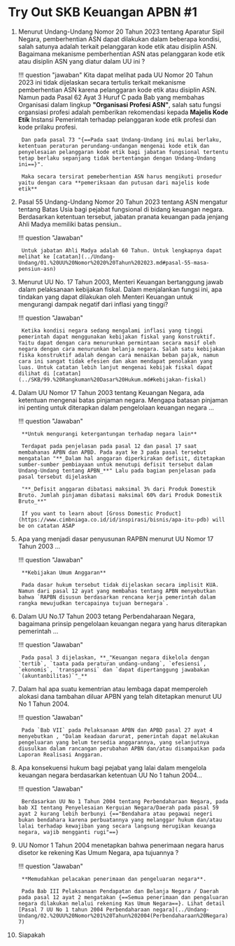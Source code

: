 # Try Out SKB Keuangan APBN #1


1. Menurut Undang-Undang Nomor 20 Tahun 2023 tentang Aparatur Sipil Negara, pemberhentian ASN dapat dilakukan dalam beberapa kondisi, salah satunya adalah terkait pelanggaran kode etik atau disiplin ASN. Bagaimana mekanisme pemberhentian ASN atas pelanggaran kode etik atau disiplin ASN yang diatur dalam UU ini ?

    !!! question "jawaban"
        Kita dapat melihat pada UU Nomor 20 Tahun 2023 ini tidak dijelaskan secara tertulis terkait mekanisme pemberhentian ASN karena pelanggaran kode etik atau disiplin ASN. Namun pada Pasal 62 Ayat 3 Huruf C pada Bab yang membahas Organisasi dalam lingkup **"Organisasi Profesi ASN"**, salah satu fungsi organsiasi profesi adalah pemberikan rekomendasi kepada **Majelis Kode Etik** Instansi Pemerintah terhadap pelanggaran kode etik profesi dan kode prilaku profesi.

        Dan pada pasal 73 "{==Pada saat Undang-Undang ini mulai berlaku, ketentuan peraturan perundang-undangan mengenai kode etik dan penyelesaian pelanggaran kode etik bagi jabatan fungsional tertentu tetap berlaku sepanjang tidak bertentangan dengan Undang-Undang ini==}".

        Maka secara tersirat pemeberhentian ASN harus mengikuti prosedur yaitu dengan cara **pemeriksaan dan putusan dari majelis kode etik**

2. Pasal 55 Undang-Undang Nomor 20 Tahun 2023 tentang ASN mengatur tentang Batas Usia bagi pejabat fungsional di bidang keuangan negara. Berdasarkan ketentuan tersebut, jabatan pranata keuangan pada jenjang Ahli Madya memiliki batas pensiun..

    !!! question "Jawaban"
        
        Untuk jabatan Ahli Madya adalah 60 Tahun. Untuk lengkapnya dapat melihat ke [catatan](../Undang-Undang/01.%20UU%20Nomor%2020%20Tahun%202023.md#pasal-55-masa-pensiun-asn)

3. Menurut UU No. 17 Tahun 2003, Menteri Keuangan bertanggung jawab dalam pelaksanaan kebijakan fiskal. Dalam menjalankan fungsi ini, apa tindakan yang dapat dilakukan oleh Menteri Keuangan untuk mengurangi dampak negatif dari inflasi yang tinggi?

    !!! question "Jawaban"

        Ketika kondisi negara sedang mengalami inflasi yang tinggi pemerintah dapat menggunakan kebijakan fiskal yang konstruktif. Yaitu dapat dengan cara menurunkan permintaan secara masif oleh negara dengan cara menurunkan belanja negara. Salah satu kebijakan fiska konstruktif adalah dengan cara menaikan beban pajak, namun cara ini sangat tidak efesien dan akan mendapat penolakan yang luas. Untuk catatan lebih lanjut mengenai kebijak fiskal dapat dilihat di [catatan](../SKB/99.%20Rangkuman%20Dasar%20Hukum.md#kebijakan-fiskal)

4. Dalam UU Nomor 17 Tahun 2003 tentang Keuangan Negara, ada ketentuan mengenai batas pinjaman negara. Mengapa batasan pinjaman ini penting untuk diterapkan dalam pengelolaan keuangan negara ...

    !!! question "Jawaban"

        **Untuk mengurangi ketergantungan terhadap negara lain**

        Terdapat pada penjelasan pada pasal 12 dan pasal 17 saat membahanas APBN dan APBD. Pada ayat ke 3 pada pasal tersebut mengatalan "**_Dalam hal anggaran diperkirakan defisit, ditetapkan sumber-sumber pembiayaan untuk menutupi defisit tersebut dalam Undang-Undang tentang APBN_**" Lalu pada bagian penjelasan pada pasal tersebut dijelaskan

        "**_Defisit anggaran dibatasi maksimal 3% dari Produk Domestik Bruto. Jumlah pinjaman dibatasi maksimal 60% dari Produk Domestik Bruto_**"

        If you want to learn about [Gross Domestic Product](https://www.cimbniaga.co.id/id/inspirasi/bisnis/apa-itu-pdb) will be on catatan ASAP

5. Apa yang menjadi dasar penyusunan RAPBN menurut UU Nomor 17 Tahun 2003 ...

    !!! question "Jawaban"

        **Kebijakan Umum Anggaran**

        Pada dasar hukum tersebut tidak dijelaskan secara implisit KUA. Namun dari pasal 12 ayat yang membahas tentang APBN menyebutkan bahwa `RAPBN disusun berdasarkan rencana kerja pemerintah dalam rangka mewujudkan tercapainya tujuan bernegara`.

6. Dalam UU No.17 Tahun 2003 tetang Perbendaharaan Negara, bagaimana prinsip pengelolaan keuangan negara yang harus diterapkan pemerintah ...

    !!! question "Jawaban"

        Pada pasal 3 dijelaskan, **_"Keuangan negara dikelola dengan `tertib`, `taata pada peraturan undang-undang`, `efesiensi`, `ekonomis`, `transparansi` dan `dapat dipertanggung jawabakan `(akuntanbilitas)`"_**

7. Dalam hal apa suatu kementrian atau lembaga dapat memperoleh alokasi dana tambahan diluar APBN yang telah ditetapkan menurut UU No 1 Tahun 2004.

    !!! question "Jawaban"

        Pada `Bab VII` pada Pelaksanaan APBN dan APBD pasal 27 ayat 4 menyebutkan , "Dalam keadaan darurat, pemerintah dapat melakukan pengeluaran yang belum tersedia anggarannya, yang selanjutnya diusulkan dalam rancangan perubahan APBN dan/atau disampaikan pada Laporan Realisasi Anggaran.

8. Apa konsekuensi hukum bagi pejabat yang lalai dalam mengelola keuangan negara berdasarkan ketentuan UU No 1 tahun 2004...

    !!! question "Jawaban"

        Berdasarkan UU No 1 Tahun 2004 tentang Perbendaharaan Negara, pada bab XI tentang Penyelesaian Kerguian Negara/Daerah pada pasal 59 ayat 2 kurang lebih berbunyi {=="Bendahara atau pegawai negeri bukan bendahara karena perbuatannya yang melanggar hukum dan/atau lalai terhadap kewajiban yang secara langsung merugikan keuanga negara, wajib mengganti rugi"==}

9. UU Nomor 1 Tahun 2004 menetapkan bahwa penerimaan negara harus disetor ke rekening Kas Umum Negara, apa tujuannya ?

    !!! question "Jawaban"

        **Memudahkan pelacakan penerimaan dan pengeluaran negara**.

        Pada Bab III Pelaksanaan Pendapatan dan Belanja Negara / Daerah pada pasal 12 ayat 2 mengatakan {==Semua penerimaan dan pengaluaran negara dilakukan melalui rekening Kas Umum Negara==}. Lihat detail [Pasal 7 UU No 1 tahun 2004 Perbendaharaan negara](../Undang-Undang/02.%20UU%20Nomor%201%20Tahun%202004(Perbendaharaan%20Negara).md#pasal-7)

10. Siapakah 